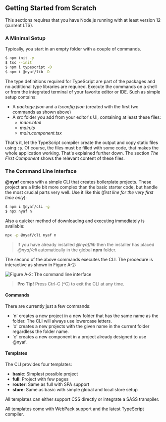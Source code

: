 ## Getting Started from Scratch

This sections requires that you have Node.js running with at least version 12 (current LTS).

### A Minimal Setup

Typically, you start in an empty folder with a couple of commands.

~~~sh
$ npm init -y
$ tsc --init
$ npm i typescript -D
$ npm i @nyaf/lib -D
~~~

The type definitions required for TypeScript are part of the packages and no additional type libraries are required. Execute the commands on a shell or from the integrated terminal of your favorite editor or IDE. Such as simple setup contains:

* A *package.json* and a *tsconfig.json* (created with the first two commands as shown above)
* A *src* folder you add from your editor's UI, containing at least these files:
    * *index.html*
    * *main.ts*
    * *main.component.tsx*

That's it, let the TypeScript compiler create the output and copy static files using `cp`. Of course, the files must be filled with some code, that makes the whole application working. That's explained further down. The section *The First Component* shows the relevant content of these files.

### The Command Line Interface

**@nyaf** comes with a simple CLI that creates boilerplate projects. These project are a little bit more complex than the basic starter code, but handle the most crucial parts very well. Use it like this (*first line for the very first time only*):

~~~sh
$ npm i @nyaf/cli -g
$ npx nyaf n
~~~

Also a quicker method of downloading and executing immediately is available:

~~~sh
npx -p @nyaf/cli nyaf n
~~~

> If you have already installed *@nyaf/lib* then the installer has placed *@nyaf/cli* automatically in the global **npm** folder.

The second of the above commands executes the CLI. The procedure is interactive as shown in Figure A-2:

![Figure A-2: The command line interface](assets/cli_part_1.gif)

> **Pro Tip!** Press Ctrl-C (^C) to exit the CLI at any time.

#### Commands

There are currently just a few commands:

* 'n' creates a new project in a new folder that has the same name as the folder. The CLI will always use lowercase letters.
* 'x' creates a new projects with the given name in the current folder regardless the folder name.
* 'c' creates a new component in a project already designed to use @nyaf.

#### Templates

The CLI provides four templates:

* **basic**: Simplest possible project
* **full**: Project with few pages
* **router**: Same as full with SPA support
* **store**: Same as basic with simple global and local store setup

All templates can either support CSS directly or integrate a SASS transpiler.

All templates come with WebPack support and the latest TypeScript compiler.

